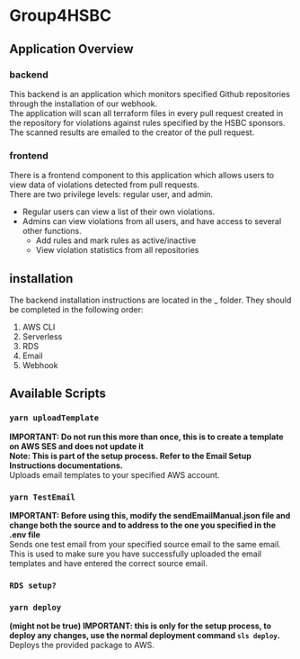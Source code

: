 # Group4HSBC

## Application Overview

### backend

This backend is an application which monitors specified Github repositories through the installation of our webhook.\
The application will scan all terraform files in every pull request created in the repository for violations against rules specified by the HSBC sponsors.\
The scanned results are emailed to the creator of the pull request.

### frontend

There is a frontend component to this application which allows users to view data of violations detected from pull requests.\
There are two privilege levels: regular user, and admin.
- Regular users can view a list of their own violations.
- Admins can view violations from all users, and have access to several other functions.
    - Add rules and mark rules as active/inactive
    - View violation statistics from all repositories

## installation

The backend installation instructions are located in the _ folder. They should be completed in the following order:
1. AWS CLI
2. Serverless
3. RDS
4. Email
5. Webhook

## Available Scripts

### `yarn uploadTemplate`

**IMPORTANT: Do not run this more than once, this is to create a template on AWS SES and does not update it**\
**Note: This is part of the setup process. Refer to the Email Setup Instructions documentations.**\
Uploads email templates to your specified AWS account.

### `yarn TestEmail`

**IMPORTANT: Before using this, modify the sendEmailManual.json file and change both the source and to address to the one you specified in the .env file**\
Sends one test email from your specified source email to the same email.\
This is used to make sure you have successfully uploaded the email templates and have entered the correct source email.

### `RDS setup?`

### `yarn deploy`


**(might not be true) IMPORTANT: this is only for the setup process, to deploy any changes, use the normal deployment command `sls deploy`.**\
Deploys the provided package to AWS.